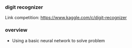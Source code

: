 ### digit recognizer
Link competition: https://www.kaggle.com/c/digit-recognizer

### overview
- Using a basic neural network to solve problem
